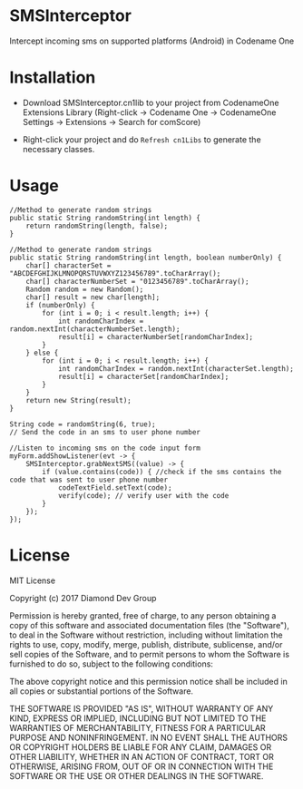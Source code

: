 # SMSInterceptor
Intercept incoming sms on supported platforms (Android) in Codename One

Installation
============

- Download SMSInterceptor.cn1lib to your project from CodenameOne Extensions Library (Right-click -> Codename One -> CodenameOne Settings -> Extensions -> Search for comScore)

- Right-click your project and do `Refresh cn1Libs` to generate the necessary classes.


Usage
=====

    //Method to generate random strings
    public static String randomString(int length) {
        return randomString(length, false);
    }
    
    //Method to generate random strings
    public static String randomString(int length, boolean numberOnly) {
        char[] characterSet = "ABCDEFGHIJKLMNOPQRSTUVWXYZ123456789".toCharArray();
        char[] characterNumberSet = "0123456789".toCharArray();
        Random random = new Random();
        char[] result = new char[length];
        if (numberOnly) {
            for (int i = 0; i < result.length; i++) {
                int randomCharIndex = random.nextInt(characterNumberSet.length);
                result[i] = characterNumberSet[randomCharIndex];
            }
        } else {
            for (int i = 0; i < result.length; i++) {
                int randomCharIndex = random.nextInt(characterSet.length);
                result[i] = characterSet[randomCharIndex];
            }
        }
        return new String(result);
    }

    String code = randomString(6, true);
    // Send the code in an sms to user phone number

    //Listen to incoming sms on the code input form
    myForm.addShowListener(evt -> {
        SMSInterceptor.grabNextSMS((value) -> {
            if (value.contains(code)) { //check if the sms contains the code that was sent to user phone number
                codeTextField.setText(code);
                verify(code); // verify user with the code
            }
        });
    });


License
=======

MIT License

Copyright (c) 2017 Diamond Dev Group

Permission is hereby granted, free of charge, to any person obtaining a copy
of this software and associated documentation files (the "Software"), to deal
in the Software without restriction, including without limitation the rights
to use, copy, modify, merge, publish, distribute, sublicense, and/or sell
copies of the Software, and to permit persons to whom the Software is
furnished to do so, subject to the following conditions:

The above copyright notice and this permission notice shall be included in all
copies or substantial portions of the Software.

THE SOFTWARE IS PROVIDED "AS IS", WITHOUT WARRANTY OF ANY KIND, EXPRESS OR
IMPLIED, INCLUDING BUT NOT LIMITED TO THE WARRANTIES OF MERCHANTABILITY,
FITNESS FOR A PARTICULAR PURPOSE AND NONINFRINGEMENT. IN NO EVENT SHALL THE
AUTHORS OR COPYRIGHT HOLDERS BE LIABLE FOR ANY CLAIM, DAMAGES OR OTHER
LIABILITY, WHETHER IN AN ACTION OF CONTRACT, TORT OR OTHERWISE, ARISING FROM,
OUT OF OR IN CONNECTION WITH THE SOFTWARE OR THE USE OR OTHER DEALINGS IN THE
SOFTWARE.
